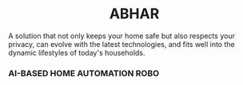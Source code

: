 <h1><center>ABHAR</center></h1>
<div>
A solution that not only keeps your home safe but also respects your privacy, can evolve with the latest technologies, and fits well into the dynamic lifestyles of today's households.
</div>

<h3>
  AI-BASED HOME AUTOMATION ROBO
</h3>
